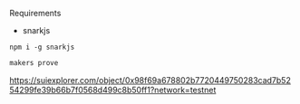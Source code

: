 Requirements

- snarkjs

```
npm i -g snarkjs
```

```sh
makers prove
```

https://suiexplorer.com/object/0x98f69a678802b7720449750283cad7b5254299fe39b66b7f0568d499c8b50ff1?network=testnet

